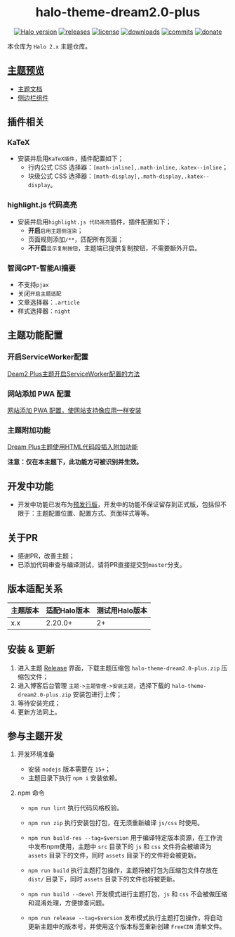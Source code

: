 <h1 align="center">halo-theme-dream2.0-plus</h1>

<p align="center">
<a href="https://github.com/halo-dev/halo"><img alt="Halo version" src="https://img.shields.io/badge/halo-2.20.0%2B-brightgreen?style=for-the-badge" /></a>
<a href="https://github.com/zsjy/halo-theme-dream2.0-plus/releases"><img alt="releases" src="https://img.shields.io/github/release/zsjy/halo-theme-dream2.0-plus.svg?style=flat-square"/></a>
<a href="https://github.com/zsjy/halo-theme-dream2.0-plus/blob/master/LICENSE"><img alt="license" src="https://img.shields.io/github/license/zsjy/halo-theme-dream2.0-plus?style=flat-square"/></a>
<a href="https://github.com/zsjy/halo-theme-dream2.0-plus/releases"><img alt="downloads" src="https://img.shields.io/github/downloads/zsjy/halo-theme-dream2.0-plus/total.svg?style=flat-square"/></a>
<a href="https://github.com/zsjy/halo-theme-dream2.0-plus/commits"><img alt="commits" src="https://img.shields.io/github/last-commit/zsjy/halo-theme-dream2.0-plus.svg?style=flat-square"/></a>
<a href="https://ifdian.net/a/org-zsjy"><img alt="donate" src="https://img.shields.io/badge/$-donate-ff69b4.svg?style=flat-square"/></a>
</p>

本仓库为 `Halo 2.x` 主题仓库。

## [主题预览](https://www.hcjike.com/?preview-theme=theme-dream2-plus)

- [主题文档](https://www.hcjike.com/docs/halo-theme-dream2.0) 
- [侧边栏组件](https://www.hcjike.com/docs/halo-theme-dream2.0/theme/sidebar-assembly)

## 插件相关
### KaTeX
- 安装并启用`KaTeX插件`，插件配置如下；
  - 行内公式 CSS 选择器：`[math-inline],.math-inline,.katex--inline`；
  - 块级公式 CSS 选择器：`[math-display],.math-display,.katex--display`。

### highlight.js 代码高亮
- 安装并启用`highlight.js 代码高亮`插件，插件配置如下；
  - **开启**`启用主题侧渲染`；
  - 页面规则添加`/**`，匹配所有页面；
  - **不开启**`显示复制按钮`，主题端已提供复制按钮，不需要额外开启。

### 智阅GPT-智能AI摘要
- 不支持`pjax`
- 关闭`开启主题适配`
- 文章选择器：`.article`
- 样式选择器：`night`

## 主题功能配置
### 开启ServiceWorker配置
[Deam2 Plus主题开启ServiceWorker配置的方法](https://www.hcjike.com/archives/slrrTp6c)

### 网站添加 PWA 配置
[网站添加 PWA 配置，使网站支持像应用一样安装](https://www.hcjike.com/archives/MNdz7kZ6)

### 主题附加功能
[Dream Plus主题使用HTML代码段插入附加功能](https://www.hcjike.com/archives/9bEclqkL)

**注意：仅在本主题下，此功能方可被识别并生效。**

## 开发中功能
- 开发中功能已发布为[预发行版](https://github.com/zsjy/halo-theme-dream2.0-plus/releases)，开发中的功能不保证留存到正式版，包括但不限于：主题配置位置、配置方式、页面样式等等。

## 关于PR
- 感谢PR，改善主题；
- 已添加代码审查与编译测试，请将PR直接提交到`master`分支。
## 版本适配关系

| 主题版本    | 适配Halo版本 | 测试用Halo版本 |
| ----------- |----------| -------------- |
| x.x      | 2.20.0+  | 2+     |



## 安装 & 更新

1. 进入主题 [Release](https://github.com/zsjy/halo-theme-dream2.0-plus/releases/latest) 界面，下载主题压缩包 `halo-theme-dream2.0-plus.zip` 压缩包文件；
2. 进入博客后台管理 `主题->主题管理->安装主题`，选择下载的 `halo-theme-dream2.0-plus.zip` 安装包进行上传；
3. 等待安装完成；
4. 更新方法同上。



## 参与主题开发

1. 开发环境准备
    - 安装 `nodejs` 版本需要在 `15+`；
    - 主题目录下执行 `npm i` 安装依赖。

2. npm 命令
   
    - `npm run lint` 执行代码风格校验。
    - `npm run zip` 执行安装包打包，在无须重新编译 `js/css` 时使用。

    - `npm run build-res --tag=$version` 用于编译特定版本资源，在工作流中发布npm使用，主题中 `src` 目录下的 `js` 和 `css` 文件将会被编译为 `assets` 目录下的文件，同时 `assets` 目录下的文件将会被更新。
    
    - `npm run build` 执行主题打包操作，主题将被打包为压缩包文件存放在 `dist/` 目录下，同时 `assets` 目录下的文件也将被更新。
    - `npm run build --devel` 开发模式进行主题打包，`js` 和 `css` 不会被做压缩和混淆处理，方便排查问题。
    - `npm run release --tag=$version` 发布模式执行主题打包操作，将自动更新主题中的版本号，并使用这个版本标签重新创建  `FreeCDN` 清单文件。
